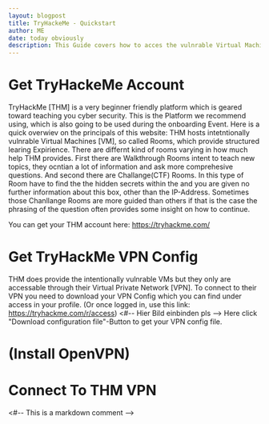 ```yaml
---
layout: blogpost
title: TryHackeMe - Quickstart
author: ME
date: today obviously
description: This Guide covers how to acces the vulnrable Virtual Machines porvided by TryHackMe
---
```


# Get TryHackeMe Account

TryHackMe [THM] is a very beginner friendly platform which is geared toward teaching you cyber security. This is the Platform we recommend using, which is also going to be used during the onboarding Event. Here is a quick overwiev on the principals of this website:
THM hosts intetntionally vulnrable Virtual Machines [VM], so called Rooms, which provide structured learing Expirience. There are differnt kind of rooms varying in how much help THM provides. 
First there are Walkthrough Rooms intent to teach new topics, they ocntian a lot of information and ask more comprehesive questions.
And second there are Challange(CTF) Rooms. In this type of Room have to find the the hidden secrets within the  and you are given no further information about this box, other than the IP-Address.
Sometimes those Chanllange Rooms are more guided than others if that is the case the phrasing of the question often provides some insight on how to continue.

You can get your THM account here: https://tryhackme.com/


# Get TryHackMe VPN Config

THM does provide the intentionally vulnrable VMs but they only are accessable through their Virtual Private Network [VPN]. To connect to their VPN you need to download your VPN Config which you can find under access in your profile. (Or once logged in, use this link: https://tryhackme.com/r/access)
<#-- Hier Bild einbinden pls -->
Here click "Download configuration file"-Button to get your VPN config file.

# (Install OpenVPN)

# Connect To THM VPN


<#-- This is a markdown comment -->
